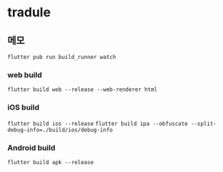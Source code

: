 # tradule

## 메모

`flutter pub run build_runner watch`

### web build

`flutter build web --release --web-renderer html`

### iOS build

`flutter build ios --release`
`flutter build ipa --obfuscate --split-debug-info=./build/ios/debug-info`

### Android build

`flutter build apk --release`